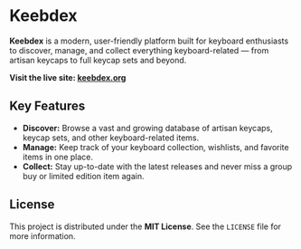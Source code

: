 # Keebdex

**Keebdex** is a modern, user-friendly platform built for keyboard enthusiasts to discover, manage, and collect everything keyboard-related — from artisan keycaps to full keycap sets and beyond.

**Visit the live site: [keebdex.org](https://keebdex.org)**

## Key Features

- **Discover:** Browse a vast and growing database of artisan keycaps, keycap sets, and other keyboard-related items.
- **Manage:** Keep track of your keyboard collection, wishlists, and favorite items in one place.
- **Collect:** Stay up-to-date with the latest releases and never miss a group buy or limited edition item again.

## License

This project is distributed under the **MIT License**. See the `LICENSE` file for more information.
